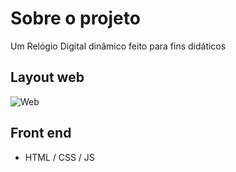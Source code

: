 # Sobre o projeto
Um Relógio Digital dinâmico feito para fins didáticos

## Layout web
![Web ](https://github.com/vicenttcarvalho/assets/blob/main/relogio-digital.png)


## Front end
- HTML / CSS / JS
